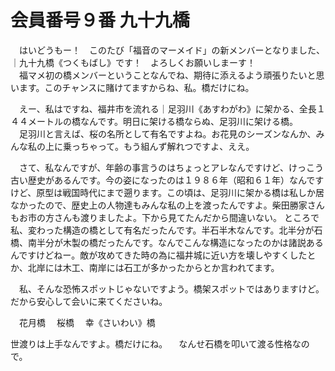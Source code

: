 # 会員番号９番 九十九橋

　はいどうもー！　このたび「福音のマーメイド」の新メンバーとなりました、｜九十九橋《つくもばし》です！　よろしくお願いしまーす！  
　福マメ初の橋メンバーということなんでね、期待に添えるよう頑張りたいと思います。このチャンスに賭けてますからね、私。橋だけにね。

　えー、私はですね、福井市を流れる｜足羽川《あすわがわ》に架かる、全長１４４メートルの橋なんです。明日に架ける橋ならぬ、足羽川に架ける橋。  
　足羽川と言えば、桜の名所として有名ですよね。お花見のシーズンなんか、みんな私の上に乗っちゃって。もう組んず解れつですよ、ええ。

　さて、私なんですが、年齢の事言うのはちょっとアレなんですけど、けっこう古い歴史があるんです。今の姿になったのは１９８６年（昭和６１年）なんですけど、原型は戦国時代にまで遡ります。この頃は、足羽川に架かる橋は私しか居なかったので、歴史上の人物達もみんな私の上を渡ったんですよ。柴田勝家さんもお市の方さんも渡りましたよ。下から見てたんだから間違いない。
ところで私、変わった構造の橋として有名だったんです。半石半木なんです。北半分が石橋、南半分が木製の橋だったんです。なんでこんな構造になったのかは諸説あるんですけどねー。敵が攻めてきた時の為に福井城に近い方を壊しやすくしたとか、北岸には木工、南岸には石工が多かったからとか言われてます。


　私、そんな恐怖スポットじゃないですよう。橋架スポットではありますけど。だから安心して会いに来てくださいね。

　花月橋
　桜橋
　幸《さいわい》橋


世渡りは上手なんですよ。橋だけにね。
　なんせ石橋を叩いて渡る性格なので。
